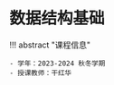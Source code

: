 # 数据结构基础

<!-- prettier-ignore-start -->
!!! abstract "课程信息"

    - 学年：2023-2024 秋冬学期
    - 授课教师：干红华
<!-- prettier-ignore-end -->